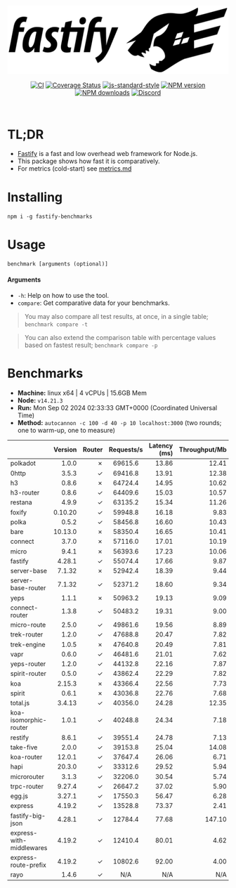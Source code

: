 <div align="center">
  <img src="https://github.com/fastify/graphics/raw/HEAD/fastify-landscape-outlined.svg" width="650" height="auto"/>
</div>

<div align="center">

[![CI](https://github.com/fastify/fastify/workflows/ci/badge.svg)](https://github.com/fastify/fastify/actions/workflows/ci.yml)
[![Coverage Status](https://coveralls.io/repos/github/fastify/fastify/badge.svg?branch=master)](https://coveralls.io/github/fastify/fastify?branch=master)
[![js-standard-style](https://img.shields.io/badge/code%20style-standard-brightgreen.svg?style=flat)](http://standardjs.com/)
[![NPM version](https://img.shields.io/npm/v/fastify.svg?style=flat)](https://www.npmjs.com/package/fastify)
[![NPM downloads](https://img.shields.io/npm/dm/fastify.svg?style=flat)](https://www.npmjs.com/package/fastify) [![Discord](https://img.shields.io/discord/725613461949906985)](https://discord.gg/fastify)

</div>
<br />

# TL;DR

* [Fastify](https://github.com/fastify/fastify) is a fast and low overhead web framework for Node.js.
* This package shows how fast it is comparatively.
* For metrics (cold-start) see [metrics.md](./METRICS.md)

# Installing

```
npm i -g fastify-benchmarks
```

# Usage

```
benchmark [arguments (optional)]
```

#### Arguments

* `-h`: Help on how to use the tool.
* `compare`: Get comparative data for your benchmarks.

> You may also compare all test results, at once, in a single table; `benchmark compare -t`

> You can also extend the comparison table with percentage values based on fastest result; `benchmark compare -p`
# Benchmarks

* __Machine:__ linux x64 | 4 vCPUs | 15.6GB Mem
* __Node:__ `v14.21.3`
* __Run:__ Mon Sep 02 2024 02:33:33 GMT+0000 (Coordinated Universal Time)
* __Method:__ `autocannon -c 100 -d 40 -p 10 localhost:3000` (two rounds; one to warm-up, one to measure)

|                          | Version | Router | Requests/s | Latency (ms) | Throughput/Mb |
| :--                      | --:     | --:    | :-:        | --:          | --:           |
| polkadot                 | 1.0.0   | ✗      | 69615.6    | 13.86        | 12.41         |
| 0http                    | 3.5.3   | ✓      | 69416.8    | 13.91        | 12.38         |
| h3                       | 0.8.6   | ✗      | 64724.4    | 14.95        | 10.62         |
| h3-router                | 0.8.6   | ✓      | 64409.6    | 15.03        | 10.57         |
| restana                  | 4.9.9   | ✓      | 63135.2    | 15.34        | 11.26         |
| foxify                   | 0.10.20 | ✓      | 59948.8    | 16.18        | 9.83          |
| polka                    | 0.5.2   | ✓      | 58456.8    | 16.60        | 10.43         |
| bare                     | 10.13.0 | ✗      | 58350.4    | 16.65        | 10.41         |
| connect                  | 3.7.0   | ✗      | 57116.0    | 17.01        | 10.19         |
| micro                    | 9.4.1   | ✗      | 56393.6    | 17.23        | 10.06         |
| fastify                  | 4.28.1  | ✓      | 55074.4    | 17.66        | 9.87          |
| server-base              | 7.1.32  | ✗      | 52942.4    | 18.39        | 9.44          |
| server-base-router       | 7.1.32  | ✓      | 52371.2    | 18.60        | 9.34          |
| yeps                     | 1.1.1   | ✗      | 50963.2    | 19.13        | 9.09          |
| connect-router           | 1.3.8   | ✓      | 50483.2    | 19.31        | 9.00          |
| micro-route              | 2.5.0   | ✓      | 49861.6    | 19.56        | 8.89          |
| trek-router              | 1.2.0   | ✓      | 47688.8    | 20.47        | 7.82          |
| trek-engine              | 1.0.5   | ✗      | 47640.8    | 20.49        | 7.81          |
| vapr                     | 0.6.0   | ✓      | 46481.6    | 21.01        | 7.62          |
| yeps-router              | 1.2.0   | ✓      | 44132.8    | 22.16        | 7.87          |
| spirit-router            | 0.5.0   | ✓      | 43862.4    | 22.29        | 7.82          |
| koa                      | 2.15.3  | ✗      | 43366.4    | 22.56        | 7.73          |
| spirit                   | 0.6.1   | ✗      | 43036.8    | 22.76        | 7.68          |
| total.js                 | 3.4.13  | ✓      | 40356.0    | 24.28        | 12.35         |
| koa-isomorphic-router    | 1.0.1   | ✓      | 40248.8    | 24.34        | 7.18          |
| restify                  | 8.6.1   | ✓      | 39551.4    | 24.78        | 7.13          |
| take-five                | 2.0.0   | ✓      | 39153.8    | 25.04        | 14.08         |
| koa-router               | 12.0.1  | ✓      | 37647.4    | 26.06        | 6.71          |
| hapi                     | 20.3.0  | ✓      | 33312.6    | 29.52        | 5.94          |
| microrouter              | 3.1.3   | ✓      | 32206.0    | 30.54        | 5.74          |
| trpc-router              | 9.27.4  | ✓      | 26647.2    | 37.02        | 5.90          |
| egg.js                   | 3.27.1  | ✓      | 17550.3    | 56.47        | 6.28          |
| express                  | 4.19.2  | ✓      | 13528.8    | 73.37        | 2.41          |
| fastify-big-json         | 4.28.1  | ✓      | 12784.4    | 77.68        | 147.10        |
| express-with-middlewares | 4.19.2  | ✓      | 12410.4    | 80.01        | 4.62          |
| express-route-prefix     | 4.19.2  | ✓      | 10802.6    | 92.00        | 4.00          |
| rayo                     | 1.4.6   | ✓      | N/A        | N/A          | N/A           |
